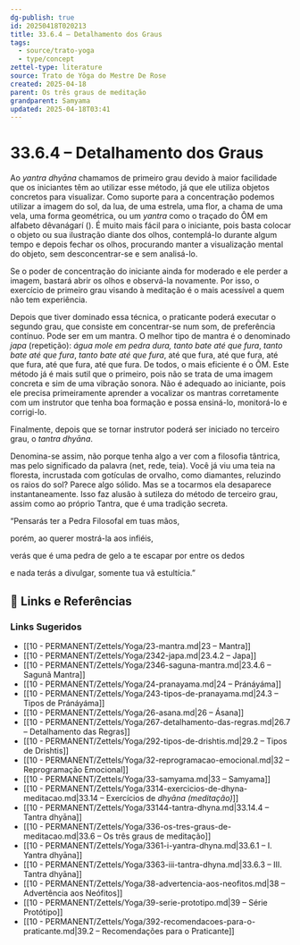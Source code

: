 ```yaml
---
dg-publish: true
id: 20250418T020213
title: 33.6.4 – Detalhamento dos Graus
tags:
  - source/trato-yoga
  - type/concept
zettel-type: literature
source: Trato de Yôga do Mestre De Rose
created: 2025-04-18
parent: Os três graus de meditação
grandparent: Samyama
updated: 2025-04-18T03:41
---
```


# 33.6.4 – Detalhamento dos Graus

Ao *yantra dhyāna* chamamos de primeiro grau devido à maior facilidade que os iniciantes têm ao utilizar esse método, já que ele utiliza objetos concretos para visualizar. Como suporte para a concentração podemos utilizar a imagem do sol, da lua, de uma estrela, uma flor, a chama de uma vela, uma forma geométrica, ou um *yantra* como o traçado do ÔM em alfabeto dêvanágarí (). É muito mais fácil para o iniciante, pois basta colocar o objeto ou sua ilustração diante dos olhos, contemplá-lo durante algum tempo e depois fechar os olhos, procurando manter a visualização mental do objeto, sem desconcentrar-se e sem analisá-lo.

Se o poder de concentração do iniciante ainda for moderado e ele perder a imagem, bastará abrir os olhos e observá-la novamente. Por isso, o exercício de primeiro grau visando à meditação é o mais acessível a quem não tem experiência.

Depois que tiver dominado essa técnica, o praticante poderá executar o segundo grau, que consiste em concentrar-se num som, de preferência contínuo. Pode ser em um mantra. O melhor tipo de mantra é o denominado *japa* (repetição): *água mole em pedra dura, tanto bate até que fura*, *tanto bate até que fura*, *tanto bate até que fura*, até que fura, até que fura, até que fura, até que fura, até que fura. De todos, o mais eficiente é o ÔM. Este método já é mais sutil que o primeiro, pois não se trata de uma imagem concreta e sim de uma vibração sonora. Não é adequado ao iniciante, pois ele precisa primeiramente aprender a vocalizar os mantras corretamente com um instrutor que tenha boa formação e possa ensiná-lo, monitorá-lo e corrigi-lo.

Finalmente, depois que se tornar instrutor poderá ser iniciado no terceiro grau, o *tantra dhyāna*.

Denomina-se assim, não porque tenha algo a ver com a filosofia tântrica, mas pelo significado da palavra (net, rede, teia). Você já viu uma teia na floresta, incrustada com gotículas de orvalho, como diamantes, reluzindo os raios do sol? Parece algo sólido. Mas se a tocarmos ela desaparece instantaneamente. Isso faz alusão à sutileza do método de terceiro grau, assim como ao próprio Tantra, que é uma tradição secreta.

“Pensarás ter a Pedra Filosofal em tuas mãos, 

porém, ao querer mostrá-la aos infiéis, 

verás que é uma pedra de gelo a te escapar por entre os dedos 

e nada terás a divulgar, somente tua vã estultícia.”

## 🔗 Links e Referências











### Links Sugeridos

- [[10 - PERMANENT/Zettels/Yoga/23-mantra.md|23 – Mantra]]
- [[10 - PERMANENT/Zettels/Yoga/2342-japa.md|23.4.2 – Japa]]
- [[10 - PERMANENT/Zettels/Yoga/2346-saguna-mantra.md|23.4.6 – Sagunã Mantra]]
- [[10 - PERMANENT/Zettels/Yoga/24-pranayama.md|24 – Pránáyáma]]
- [[10 - PERMANENT/Zettels/Yoga/243-tipos-de-pranayama.md|24.3 – Tipos de Pránáyáma]]
- [[10 - PERMANENT/Zettels/Yoga/26-asana.md|26 – Ásana]]
- [[10 - PERMANENT/Zettels/Yoga/267-detalhamento-das-regras.md|26.7 – Detalhamento das Regras]]
- [[10 - PERMANENT/Zettels/Yoga/292-tipos-de-drishtis.md|29.2 – Tipos de Drishtis]]
- [[10 - PERMANENT/Zettels/Yoga/32-reprogramacao-emocional.md|32 – Reprogramação Emocional]]
- [[10 - PERMANENT/Zettels/Yoga/33-samyama.md|33 – Samyama]]
- [[10 - PERMANENT/Zettels/Yoga/3314-exercicios-de-dhyna-meditacao.md|33.14 – Exercícios de *dhyāna (meditação)*]]
- [[10 - PERMANENT/Zettels/Yoga/33144-tantra-dhyna.md|33.14.4 – Tantra dhyāna]]
- [[10 - PERMANENT/Zettels/Yoga/336-os-tres-graus-de-meditacao.md|33.6 – Os três graus de meditação]]
- [[10 - PERMANENT/Zettels/Yoga/3361-i-yantra-dhyna.md|33.6.1 – I. Yantra dhyāna]]
- [[10 - PERMANENT/Zettels/Yoga/3363-iii-tantra-dhyna.md|33.6.3 – III. Tantra dhyāna]]
- [[10 - PERMANENT/Zettels/Yoga/38-advertencia-aos-neofitos.md|38 – Advertência aos Neófitos]]
- [[10 - PERMANENT/Zettels/Yoga/39-serie-prototipo.md|39 – Série Protótipo]]
- [[10 - PERMANENT/Zettels/Yoga/392-recomendacoes-para-o-praticante.md|39.2 – Recomendações para o Praticante]]